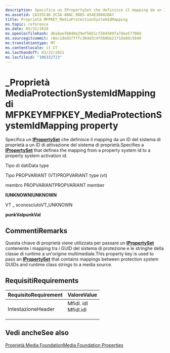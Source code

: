 ```yaml
---
description: Specifica un IPropertySet che definisce il mapping da un ID del sistema di proprietà a un ID di attivazione del sistema di proprietà.
ms.assetid: CA333C46-3C5A-40AC-9885-454E380428A7
title: Proprietà MFPKEY_MediaProtectionSystemIdMapping
ms.topic: reference
ms.date: 05/31/2018
ms.openlocfilehash: d6a8aef8840e29ef5651cf584589fa7dee57700d
ms.sourcegitcommit: c8ec1ded1ffffc364d3c4f560bb2171da0dc5040
ms.translationtype: MT
ms.contentlocale: it-IT
ms.lasthandoff: 03/22/2021
ms.locfileid: "106332723"
---
```

# <a name="mfpkey_mediaprotectionsystemidmapping-property"></a><span data-ttu-id="d9310-103">\_Proprietà MediaProtectionSystemIdMapping di MFPKEY</span><span class="sxs-lookup"><span data-stu-id="d9310-103">MFPKEY\_MediaProtectionSystemIdMapping property</span></span>

<span data-ttu-id="d9310-104">Specifica un [**IPropertySet**](/uwp/api/Windows.Foundation.Collections.IPropertySet?view=winrt-19041) che definisce il mapping da un ID del sistema di proprietà a un ID di attivazione del sistema di proprietà.</span><span class="sxs-lookup"><span data-stu-id="d9310-104">Specifies a [**IPropertySet**](/uwp/api/Windows.Foundation.Collections.IPropertySet?view=winrt-19041) that defines the mapping from a property system id to a property system activation id.</span></span>



<span data-ttu-id="d9310-105">Tipo di dati</span><span class="sxs-lookup"><span data-stu-id="d9310-105">Data type</span></span>

<span data-ttu-id="d9310-106">Tipo PROPVARIANT (VT)</span><span class="sxs-lookup"><span data-stu-id="d9310-106">PROPVARIANT type (vt)</span></span>

<span data-ttu-id="d9310-107">membro PROPVARIANT</span><span class="sxs-lookup"><span data-stu-id="d9310-107">PROPVARIANT member</span></span>

<span data-ttu-id="d9310-108">**IUNKNOWN**</span><span class="sxs-lookup"><span data-stu-id="d9310-108">**IUNKNOWN**</span></span>

<span data-ttu-id="d9310-109">VT \_ sconosciuto</span><span class="sxs-lookup"><span data-stu-id="d9310-109">VT\_UNKNOWN</span></span>

<span data-ttu-id="d9310-110">**punkVal**</span><span class="sxs-lookup"><span data-stu-id="d9310-110">**punkVal**</span></span>



## <a name="remarks"></a><span data-ttu-id="d9310-111">Commenti</span><span class="sxs-lookup"><span data-stu-id="d9310-111">Remarks</span></span>

<span data-ttu-id="d9310-112">Questa chiave di proprietà viene utilizzata per passare un [**IPropertySet**](/uwp/api/Windows.Foundation.Collections.IPropertySet?view=winrt-19041) contenente i mapping tra i GUID del sistema di protezione e le stringhe della classe di runtime a un'origine multimediale.</span><span class="sxs-lookup"><span data-stu-id="d9310-112">This property key is used to pass an [**IPropertySet**](/uwp/api/Windows.Foundation.Collections.IPropertySet?view=winrt-19041) that contains mappings between protection system GUIDs and runtime class strings to a media source.</span></span>

## <a name="requirements"></a><span data-ttu-id="d9310-113">Requisiti</span><span class="sxs-lookup"><span data-stu-id="d9310-113">Requirements</span></span>



| <span data-ttu-id="d9310-114">Requisito</span><span class="sxs-lookup"><span data-stu-id="d9310-114">Requirement</span></span> | <span data-ttu-id="d9310-115">Valore</span><span class="sxs-lookup"><span data-stu-id="d9310-115">Value</span></span> |
|-------------------|--------------------------------------------------------------------------------------|
| <span data-ttu-id="d9310-116">Intestazione</span><span class="sxs-lookup"><span data-stu-id="d9310-116">Header</span></span><br/> | <dl> <span data-ttu-id="d9310-117"><dt>Mfidl. idl</dt></span><span class="sxs-lookup"><span data-stu-id="d9310-117"><dt>Mfidl.idl</dt></span></span> </dl> |



## <a name="see-also"></a><span data-ttu-id="d9310-118">Vedi anche</span><span class="sxs-lookup"><span data-stu-id="d9310-118">See also</span></span>

<dl> <dt>

[<span data-ttu-id="d9310-119">Proprietà Media Foundation</span><span class="sxs-lookup"><span data-stu-id="d9310-119">Media Foundation Properties</span></span>](media-foundation-properties.md)
</dt> </dl>

 

 
